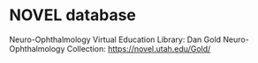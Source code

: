 # NOVEL database

Neuro-Ophthalmology Virtual Education Library: Dan Gold Neuro-Ophthalmology Collection: https://novel.utah.edu/Gold/



